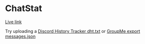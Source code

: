 # ChatStat

[Live link](https://lazersmoke.github.io/ChatStat/)

Try uploading a [Discord History Tracker dht.txt](https://dht.chylex.com/) or [GroupMe export messages.json](https://help.groupme.com/hc/en-us/articles/360003590553-How-do-I-export-my-GroupMe-data-)